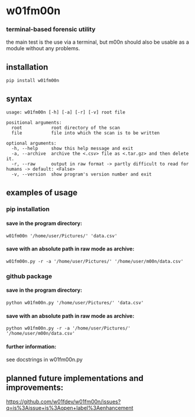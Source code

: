 # w01fm00n
### terminal-based forensic utility

the main test is the use via a terminal, but m00n should also be usable 
as a module without any problems.

## installation
`pip install w01fm00n`

## syntax
```text
usage: w01fm00n [-h] [-a] [-r] [-v] root file

positional arguments:
  root           root directory of the scan
  file           file into which the scan is to be written

optional arguments:
  -h, --help     show this help message and exit
  -a, --archive  archive the <.csv> file as <.tar.gz> and then delete it.
  -r, --raw      output in raw format -> partly difficult to read for humans -> default: <False>
  -v, --version  show program's version number and exit
```

## examples of usage
### pip installation
#### save in the program directory:
`w01fm00n '/home/user/Pictures/' 'data.csv'`

#### save with an absolute path in raw mode as archive:
`w01fm00n.py -r -a '/home/user/Pictures/' '/home/user/m00n/data.csv'`

### github package
#### save in the program directory:
`python w01fm00n.py '/home/user/Pictures/' 'data.csv'`

#### save with an absolute path in raw mode as archive:
`python w01fm00n.py -r -a '/home/user/Pictures/' '/home/user/m00n/data.csv'`

#### further information:
see docstrings in w01fm00n.py

## planned future implementations and improvements:
https://github.com/w01fdev/w01fm00n/issues?q=is%3Aissue+is%3Aopen+label%3Aenhancement
